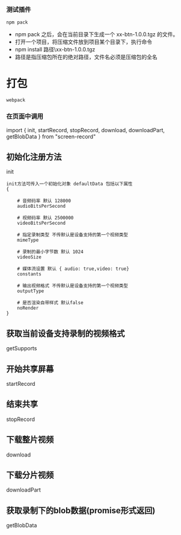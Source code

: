 ### 测试插件
```
npm pack
```
- npm pack 之后，会在当前目录下生成一个 xx-btn-1.0.0.tgz 的文件。
- 打开一个项目，将压缩文件放到项目某个目录下，执行命令
- npm install 路径\xx-btn-1.0.0.tgz
- 路径是指压缩包所在的绝对路径，文件名必须是压缩包的全名

# 打包
```
webpack
```

### 在页面中调用
import {
    init,
    startRecord,
    stopRecord,
    download,
    downloadPart,
    getBlobData
} from "screen-record"

## 初始化注册方法
init

```
init方法可传入一个初始化对象 defaultData 包括以下属性
{

    # 音频码率 默认 128000
    audioBitsPerSecond
        
    # 视频码率 默认 2500000
    videoBitsPerSecond 
    
    # 指定录制类型 不传默认是设备支持的第一个视频类型
    mimeType

    # 录制的最小字节数 默认 1024
    videoSize  

    # 媒体流设置 默认 { audio: true,video: true}
    constants

    # 输出视频格式 不传默认是设备支持的第一个视频类型
    outputType

    # 是否渲染自带样式 默认false
    noRender
}
```


## 获取当前设备支持录制的视频格式
getSupports
## 开始共享屏幕
startRecord
## 结束共享
stopRecord
## 下载整片视频
download
## 下载分片视频
downloadPart
## 获取录制下的blob数据(promise形式返回)
getBlobData
